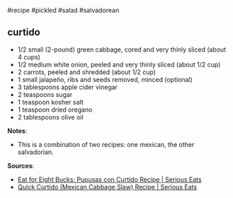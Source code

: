 #recipe #pickled #salad #salvadorean 

## curtido
- 1/2 small (2-pound) green cabbage, cored and very thinly sliced (about 4 cups)
- 1/2 medium white onion, peeled and very thinly sliced (about 1/2 cup)
- 2 carrots, peeled and shredded (about 1/2 cup)
- 1 small jalapeño, ribs and seeds removed, minced (optional)
- 3 tablespoons apple cider vinegar
- 2 teaspoons sugar
- 1 teaspoon kosher salt
- 1 teaspoon dried oregano
- 2 tablespoons olive oil

__Notes__: 
- This is a combination of two recipes: one mexican, the other salvadorian. 


__Sources__: 
- [Eat for Eight Bucks: Pupusas con Curtido Recipe \| Serious Eats](https://www.seriouseats.com/recipes/2010/03/eat-for-eight-bucks-papusa-con-curtido-recipe.html)
- [Quick Curtido (Mexican Cabbage Slaw) Recipe \| Serious Eats](https://www.seriouseats.com/recipes/2014/05/quick-curtido-mexican-cabbage-slaw-recipe.html)